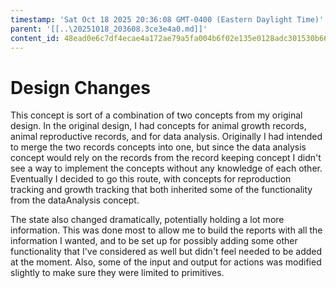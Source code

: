 ```yaml
---
timestamp: 'Sat Oct 18 2025 20:36:08 GMT-0400 (Eastern Daylight Time)'
parent: '[[..\20251018_203608.3ce3e4a0.md]]'
content_id: 48ead0e6c7df4ecae4a172ae79a5fa004b6f02e135e0128adc301530b66e64f0
---
```


# Design Changes

This concept is sort of a combination of two concepts from my original design. In the original design, I had concepts for animal growth records, animal reproductive records, and for data analysis. Originally I had intended to merge the two records concepts into one, but since the data analysis concept would rely on the records from the record keeping concept I didn't see a way to implement the concepts without any knowledge of each other. Eventually I decided to go this route, with concepts for reproduction tracking and growth tracking that both inherited some of the functionality from the dataAnalysis concept.

The state also changed dramatically, potentially holding a lot more information. This was done most to allow me to build the reports with all the information I wanted, and to be set up for possibly adding some other functionality that I've considered as well but didn't feel needed to be added at the moment. Also, some of the input and output for actions was modified slightly to make sure they were limited to primitives.
